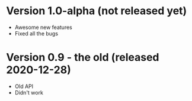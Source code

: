 
# Version 1.0-alpha (not released yet)

- Awesome new features
- Fixed all the bugs

# Version 0.9 - the old (released 2020-12-28)

- Old API
- Didn't work
